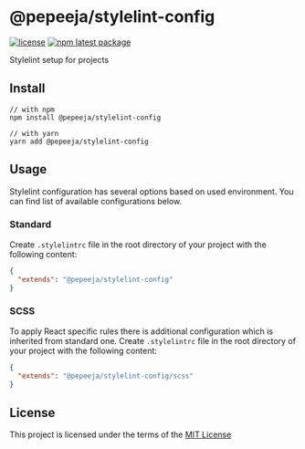 # @pepeeja/stylelint-config

[![license](https://img.shields.io/badge/license-MIT-blue.svg)](https://github.com/pepeeja/stylelint-config/blob/main/LICENSE) [![npm latest package](https://img.shields.io/npm/v/@pepeeja/stylelint-config/latest.svg)](https://www.npmjs.com/package/@pepeeja/stylelint-config)

Stylelint setup for projects

## Install

```shell
// with npm
npm install @pepeeja/stylelint-config

// with yarn
yarn add @pepeeja/stylelint-config
```

## Usage

Stylelint configuration has several options based on used environment. You can find list of available configurations below.

### Standard

Create `.stylelintrc` file in the root directory of your project with the following content:

```json
{
  "extends": "@pepeeja/stylelint-config"
}
```

### SCSS

To apply React specific rules there is additional configuration which is inherited from standard one.
Create `.stylelintrc` file in the root directory of your project with the following content:

```json
{
  "extends": "@pepeeja/stylelint-config/scss"
}
```

## License

This project is licensed under the terms of the [MIT License](LICENSE)
